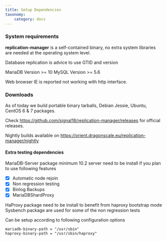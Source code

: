 ```yaml
---
title: Setup Dependencies
taxonomy:
    category: docs
---
```


### System requirements

**replication-manager** is a self-contained binary, no extra system libraries are needed at the operating system level.

Database replication is advice to use GTID and version

MariaDB Version >= 10
MySQL Version >= 5.6

Web browser IE is reported not working with http interface.


### Downloads

As of today we build portable binary tarballs, Debian Jessie, Ubuntu, CentOS 6 & 7 packages.

Check https://github.com/signal18/replication-manager/releases for official releases.

Nightly builds available on https://orient.dragonscale.eu/replication-manager/nightly


####  Extra testing dependencies

MariaDB-Server package minimum 10.2 server need to be install if you plan to use following features
- [x] Automatic node rejoin
- [x] Non regression testing  
- [x] Binlog Backups
- [x] MariaDBShardProxy

HaProxy package need to be install to benefit from haproxy bootstrap mode
Sysbench package are used for some of the non regression tests

Can be setup according to following configuration options

```
mariadb-binary-path = "/usr/sbin"
haproxy-binary-path = "/usr/sbin/haproxy"
